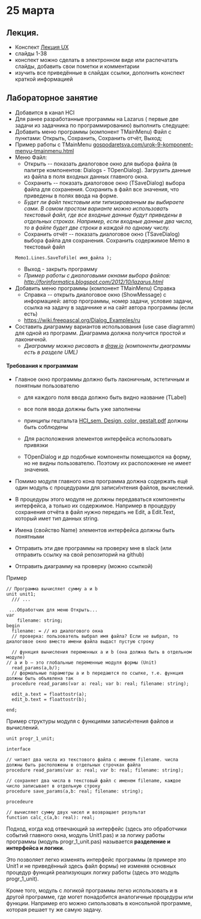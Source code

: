 # 25 марта

## Лекция.
- Конспект [Лекция UX](https://github.com/ivtipm/HCI/blob/master/HCI_lec_4.%20UX.pdf)
- слайды 1-38
- конспект можно сделать в электронном виде или распечатать слайды, добавить свои пометки и комментарии
- изучить все приведённые в слайдах ссылки, дополнить конспект краткой информацией


## Лабораторное занятие
- Добавится в канал HCI
- Для ранее разработанные программы на Lazarus ( первые две задачи из задачника по программированию) выполнить следущее:
- Добавить меню программы (компонент TMainMenu) Файл с пунктами: Открыть, Сохранить, Сохранить отчёт, Выход;
- Пример работы с TMainMenu [gospodaretsva.com/urok-9-komponent-menyu-tmainmenu.html](https://gospodaretsva.com/urok-9-komponent-menyu-tmainmenu.html)
- Меню Файл:
  - Открыть -- показать диалоговое окно для выбора файла (в палитре компонентов: Dialogs - TOpenDialog). Загрузить данные из файла в поля входных данных главного окна.
  - Сохранить -- показать диалоговое окно (TSaveDialog) выбора файла для сохранения. Сохранить в файл все значения, что приведены в полях ввода на форме.
  - *Будет ли файл текстовым или типизированным вы выбираете сами. В самом простом варианте можно использовать текстовый файл, где все входные данные будут приведены в отдельных строках. Например, если входные данные два числа, то в файле будет две строки в каждой по одному числу.*
  - Сохранить отчёт -- показать диалоговое окно (TSaveDialog) выбора файла для сохранения. Сохранить содержимое Memo в текстовый файл
  ```
  Memo1.Lines.SaveToFile( имя_файла );
  ```
  - Выход - закрыть программу
  - *Пример работы с диалоговыми окнами выбора файлов: http://forinformatics.blogspot.com/2012/10/lazarus.html*
- Добавить меню программы (компонент TMainMenu) Справка
  - Справка -- открыть диалоговое окно (ShowMessage) с информацией: автор программы, номер задачи, условие задачи, ссылка на задачу в задачнике и на сайт автора программы (если есть)
  - https://wiki.freepascal.org/Dialog_Examples/ru
- Составить диаграмму вариантов использования (use case diagramm) для одной из программ. Диаграмма должна получится простой и лаконичной.
  - *Диаграмму можно рисовать в [draw.io](https://app.diagrams.net/) (компоненты диаграммы есть в разделе UML)*

#### Требования к программам
- Главное окно программы должно быть лаконичным, эстетичным и понятным пользователю
  - для каждого поля ввода должно быть видно название (TLabel)
  - все поля ввода должны быть уже заполнены
  - принципы гештальта [HCI_sem. Design, color, gestalt.pdf](https://github.com/ivtipm/HCI/blob/master/HCI_sem.%20Design%2C%20color%2C%20gestalt.pdf) должны быть соблюдены
  - Для расположения элементов интерфейса использовать привязки

  - TOpenDialog и др подобные компоненты помещаются на форму, но не видны пользователю. Поэтому их расположение не имеет значения.

- Помимо модуля главного кона программа должна содержать ещё один модуль с процедурами для записи\чтения файлов, вычислений.
- В процедуры этого модуля не должны передаваться компоненты интерфейса, а только их содержимое. Например в процедуру сохранения отчёта в файл нужно передать не Edit, а Edit.Text, который имет тип данных string.
- Имена (свойство Name) элементов интерфейса должны быть понятными
- Отправить эти две программы на проверку мне в slack (или отправить ссылку на свой репозиторий на github)
- Отправить диаграмму на проверку (можно ссылкой)



Пример
``` delphi
// Программа вычисляет сумму a и b
unit unit1;
  /// ...

 ...Обработчик для меню Открыть...
var
    filename: string;  
begin
  filename: = // из диалогового окна
  // проверка: пользователь выбрал имя файла? Если не выбрал, то диалоговое окно вместо имени файла выдаст пустую строку

  // функция вычисления переменных a и b (она должна быть в отдельном модуле)
// a и b — это глобальные переменные модуля формы (Unit)
  read_params(a,b/);
  // формальные параметры a и b передаются по ссылке, т.е. функция должны быть объявлена так
  procedure read_params(var a: real; var b: real; filename: string);

  edit_a.text = floattostr(a);
  edit_b.text = floattostr(b);

end;

```


Пример структуры модуля с функциями записи\чтения файлов и вычислений.
```delphi
unit progr_1_unit;

interface

// читает два числа из текстового файла с именем filename. числа должны быть расположены в отдельных строчках файла
procedure read_params(var a: real; var b: real; filename: string);

// сохраняет два числа в текстовый файл с именем filename, каждое число записывает в отдельную строку
procedure save_params(a,b: real; filename: string);

procedeure

// вычисляет сумму двух чисел и возвращает результат
function calc_c(a,b: real): real;

```


Подход, когда код отвечающий за интерфейс (здесь это обработчики событий главного окна, модуль Unit1.pas) и за логику работы программы (модуль progr_1_unit.pas) называется **разделение и интерфейса и логики**.

Это позволяет легко изменять интерфейс программы (в примере это Unit1 и не приведённый здесь файл формы) не изменяя основных процедур функций реализующих логику работы (здесь это модуль progr_1_unit).

Кроме того, модуль с логикой программы легко использовать и в другой программе, где могет понадобится аналогичные процедуры или функции. Например его можно сипользовать в консольной программе, которая решает ту же самую задачу.
